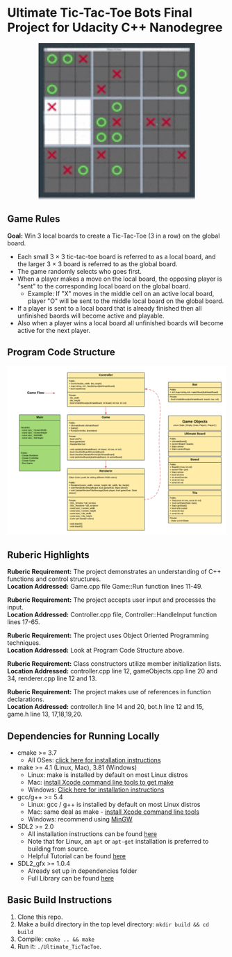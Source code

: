 # Ultimate Tic-Tac-Toe Bots Final Project for Udacity C++ Nanodegree

<p align="center">
    <img src="/images/ultimate_TTT.gif" width="360" height="360">
</p>

## Game Rules
**Goal:** Win 3 local boards to create a Tic-Tac-Toe (3 in a row) on the global board. 
* Each small 3 × 3 tic-tac-toe board is referred to as a local board, and the larger 3 × 3 board is referred to as the global board.
* The game randomly selects who goes first.
* When a player makes a move on the local board, the opposing player is "sent" to the corresponding local board on the global board.
  * Example: If "X" moves in the middle cell on an active local board, player "O" will be sent to the middle local board on the global board.
* If a player is sent to a local board that is already finished then all unfinished baords will become active and playable.
* Also when a player wins a local board all unfinished boards will become active for the next player.

## Program Code Structure
<p align="center">
    <img src="/images/ultimate_TTT.png">
</p>

## Ruberic Highlights
**Ruberic Requirement:** The project demonstrates an understanding of C++ functions and control structures.  
**Location Addressed:** Game.cpp file Game::Run function lines 11-49.  

**Ruberic Requirement:** The project accepts user input and processes the input.  
**Location Addressed:** Controller.cpp file, Controller::HandleInput function lines 17-65.  

**Ruberic Requirement:** The project uses Object Oriented Programming techniques.  
**Location Addressed:** Look at Program Code Structure above.  

**Ruberic Requirement:** Class constructors utilize member initialization lists.  
**Location Addressed:** controller.cpp line 12, gameObjects.cpp line 20 and 34, renderer.cpp line 12 and 13.  

**Ruberic Requirement:** The project makes use of references in function declarations.  
**Location Addressed:** controller.h line 14 and 20, bot.h line 12 and 15, game.h line 13, 17,18,19,20.  


## Dependencies for Running Locally
* cmake >= 3.7
  * All OSes: [click here for installation instructions](https://cmake.org/install/)
* make >= 4.1 (Linux, Mac), 3.81 (Windows)
  * Linux: make is installed by default on most Linux distros
  * Mac: [install Xcode command line tools to get make](https://developer.apple.com/xcode/features/)
  * Windows: [Click here for installation instructions](http://gnuwin32.sourceforge.net/packages/make.htm)
* gcc/g++ >= 5.4
  * Linux: gcc / g++ is installed by default on most Linux distros
  * Mac: same deal as make - [install Xcode command line tools](https://developer.apple.com/xcode/features/)
  * Windows: recommend using [MinGW](http://www.mingw.org/)
* SDL2 >= 2.0
  * All installation instructions can be found [here](https://wiki.libsdl.org/Installation)
  * Note that for Linux, an `apt` or `apt-get` installation is preferred to building from source.
  * Helpful Tutorial can be found [here](https://lazyfoo.net/tutorials/SDL/01_hello_SDL/index.php)
* SDL2_gfx >= 1.0.4
  * Already set up in dependencies folder
  * Full Library can be found [here](https://www.ferzkopp.net/wordpress/2016/01/02/sdl_gfx-sdl2_gfx/)

## Basic Build Instructions

1. Clone this repo.
2. Make a build directory in the top level directory: `mkdir build && cd build`
3. Compile: `cmake .. && make`
4. Run it: `./Ultimate_TicTacToe`.
